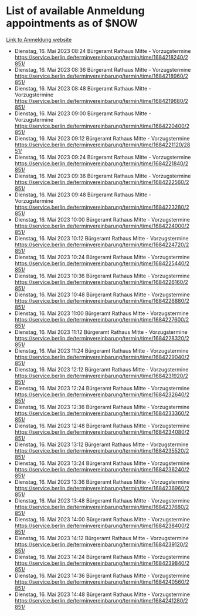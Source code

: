 # List of available Anmeldung appointments as of $NOW
[Link to Anmeldung website](https://service.berlin.de/terminvereinbarung/termin/tag.php?termin=1&anliegen[]=120686&dienstleisterlist=122210,122217,327316,122219,327312,122227,327314,122231,327346,122243,327348,122254,122252,329742,122260,329745,122262,329748,122271,327278,122273,327274,122277,327276,330436,122280,327294,122282,327290,122284,327292,122291,327270,122285,327266,122286,327264,122296,327268,150230,329760,122297,327286,122294,327284,122312,329763,122314,329775,122304,327330,122311,327334,122309,327332,317869,122281,327352,122279,329772,122283,122276,327324,122274,327326,122267,329766,122246,327318,122251,327320,122257,327322,122208,327298,122226,327300&herkunft=http%3A%2F%2Fservice.berlin.de%2Fdienstleistung%2F120686%2F)
- Dienstag, 16. Mai 2023 08:24 Bürgeramt Rathaus Mitte - Vorzugstermine https://service.berlin.de/terminvereinbarung/termin/time/1684218240/2851/
- Dienstag, 16. Mai 2023 08:36 Bürgeramt Rathaus Mitte - Vorzugstermine https://service.berlin.de/terminvereinbarung/termin/time/1684218960/2851/
- Dienstag, 16. Mai 2023 08:48 Bürgeramt Rathaus Mitte - Vorzugstermine https://service.berlin.de/terminvereinbarung/termin/time/1684219680/2851/
- Dienstag, 16. Mai 2023 09:00 Bürgeramt Rathaus Mitte - Vorzugstermine https://service.berlin.de/terminvereinbarung/termin/time/1684220400/2851/
- Dienstag, 16. Mai 2023 09:12 Bürgeramt Rathaus Mitte - Vorzugstermine https://service.berlin.de/terminvereinbarung/termin/time/1684221120/2851/
- Dienstag, 16. Mai 2023 09:24 Bürgeramt Rathaus Mitte - Vorzugstermine https://service.berlin.de/terminvereinbarung/termin/time/1684221840/2851/
- Dienstag, 16. Mai 2023 09:36 Bürgeramt Rathaus Mitte - Vorzugstermine https://service.berlin.de/terminvereinbarung/termin/time/1684222560/2851/
- Dienstag, 16. Mai 2023 09:48 Bürgeramt Rathaus Mitte - Vorzugstermine https://service.berlin.de/terminvereinbarung/termin/time/1684223280/2851/
- Dienstag, 16. Mai 2023 10:00 Bürgeramt Rathaus Mitte - Vorzugstermine https://service.berlin.de/terminvereinbarung/termin/time/1684224000/2851/
- Dienstag, 16. Mai 2023 10:12 Bürgeramt Rathaus Mitte - Vorzugstermine https://service.berlin.de/terminvereinbarung/termin/time/1684224720/2851/
- Dienstag, 16. Mai 2023 10:24 Bürgeramt Rathaus Mitte - Vorzugstermine https://service.berlin.de/terminvereinbarung/termin/time/1684225440/2851/
- Dienstag, 16. Mai 2023 10:36 Bürgeramt Rathaus Mitte - Vorzugstermine https://service.berlin.de/terminvereinbarung/termin/time/1684226160/2851/
- Dienstag, 16. Mai 2023 10:48 Bürgeramt Rathaus Mitte - Vorzugstermine https://service.berlin.de/terminvereinbarung/termin/time/1684226880/2851/
- Dienstag, 16. Mai 2023 11:00 Bürgeramt Rathaus Mitte - Vorzugstermine https://service.berlin.de/terminvereinbarung/termin/time/1684227600/2851/
- Dienstag, 16. Mai 2023 11:12 Bürgeramt Rathaus Mitte - Vorzugstermine https://service.berlin.de/terminvereinbarung/termin/time/1684228320/2851/
- Dienstag, 16. Mai 2023 11:24 Bürgeramt Rathaus Mitte - Vorzugstermine https://service.berlin.de/terminvereinbarung/termin/time/1684229040/2851/
- Dienstag, 16. Mai 2023 12:12 Bürgeramt Rathaus Mitte - Vorzugstermine https://service.berlin.de/terminvereinbarung/termin/time/1684231920/2851/
- Dienstag, 16. Mai 2023 12:24 Bürgeramt Rathaus Mitte - Vorzugstermine https://service.berlin.de/terminvereinbarung/termin/time/1684232640/2851/
- Dienstag, 16. Mai 2023 12:36 Bürgeramt Rathaus Mitte - Vorzugstermine https://service.berlin.de/terminvereinbarung/termin/time/1684233360/2851/
- Dienstag, 16. Mai 2023 12:48 Bürgeramt Rathaus Mitte - Vorzugstermine https://service.berlin.de/terminvereinbarung/termin/time/1684234080/2851/
- Dienstag, 16. Mai 2023 13:12 Bürgeramt Rathaus Mitte - Vorzugstermine https://service.berlin.de/terminvereinbarung/termin/time/1684235520/2851/
- Dienstag, 16. Mai 2023 13:24 Bürgeramt Rathaus Mitte - Vorzugstermine https://service.berlin.de/terminvereinbarung/termin/time/1684236240/2851/
- Dienstag, 16. Mai 2023 13:36 Bürgeramt Rathaus Mitte - Vorzugstermine https://service.berlin.de/terminvereinbarung/termin/time/1684236960/2851/
- Dienstag, 16. Mai 2023 13:48 Bürgeramt Rathaus Mitte - Vorzugstermine https://service.berlin.de/terminvereinbarung/termin/time/1684237680/2851/
- Dienstag, 16. Mai 2023 14:00 Bürgeramt Rathaus Mitte - Vorzugstermine https://service.berlin.de/terminvereinbarung/termin/time/1684238400/2851/
- Dienstag, 16. Mai 2023 14:12 Bürgeramt Rathaus Mitte - Vorzugstermine https://service.berlin.de/terminvereinbarung/termin/time/1684239120/2851/
- Dienstag, 16. Mai 2023 14:24 Bürgeramt Rathaus Mitte - Vorzugstermine https://service.berlin.de/terminvereinbarung/termin/time/1684239840/2851/
- Dienstag, 16. Mai 2023 14:36 Bürgeramt Rathaus Mitte - Vorzugstermine https://service.berlin.de/terminvereinbarung/termin/time/1684240560/2851/
- Dienstag, 16. Mai 2023 14:48 Bürgeramt Rathaus Mitte - Vorzugstermine https://service.berlin.de/terminvereinbarung/termin/time/1684241280/2851/
